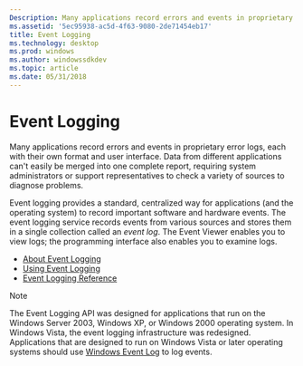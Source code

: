 ```yaml
---
Description: Many applications record errors and events in proprietary error logs, each with their own format and user interface.
ms.assetid: '5ec95938-ac5d-4f63-9080-2de71454eb17'
title: Event Logging
ms.technology: desktop
ms.prod: windows
ms.author: windowssdkdev
ms.topic: article
ms.date: 05/31/2018
---
```


# Event Logging

Many applications record errors and events in proprietary error logs, each with their own format and user interface. Data from different applications can't easily be merged into one complete report, requiring system administrators or support representatives to check a variety of sources to diagnose problems.

Event logging provides a standard, centralized way for applications (and the operating system) to record important software and hardware events. The event logging service records events from various sources and stores them in a single collection called an *event log*. The Event Viewer enables you to view logs; the programming interface also enables you to examine logs.

-   [About Event Logging](about-event-logging.md)
-   [Using Event Logging](using-event-logging.md)
-   [Event Logging Reference](event-logging-reference.md)

> [!Note]  
> The Event Logging API was designed for applications that run on the Windows Server 2003, Windows XP, or Windows 2000 operating system. In Windows Vista, the event logging infrastructure was redesigned. Applications that are designed to run on Windows Vista or later operating systems should use [Windows Event Log](https://msdn.microsoft.com/library/windows/desktop/aa385780) to log events.

 

 

 



